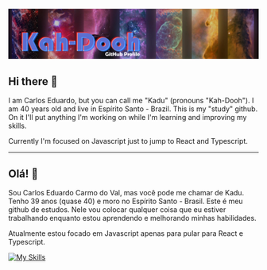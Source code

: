![alt text](https://github.com/kadu20es/kadu20es/blob/main/github_banner.png)

## Hi there 👋

I am Carlos Eduardo, but you can call me "Kadu" (pronouns "Kah-Dooh"). 
I am 40 years old and live in Espírito Santo - Brazil.
This is my "study" github. On it I'll put anything I'm working on while I'm learning and improving my skills.

Currently I'm focused on Javascript just to jump to React and Typescript.
___

## Olá! 👋

Sou Carlos Eduardo Carmo do Val, mas você pode me chamar de Kadu.
Tenho 39 anos (quase 40) e moro no Espírito Santo - Brasil.
Este é meu github de estudos. Nele vou colocar qualquer coisa que eu estiver trabalhando enquanto estou aprendendo e melhorando minhas habilidades.

Atualmente estou focado em Javascript apenas para pular para React e Typescript.

[![My Skills](https://skillicons.dev/icons?i=html,css,js,react,mysql,postgres,docker,kubernetes,git,kafka,rabbitmq,linux,bash,idea,vscode&perline=8)](https://skillicons.dev)


<!--
**kadu20es/kadu20es** is a ✨ _special_ ✨ repository because its `README.md` (this file) appears on your GitHub profile.

icons place: https://reactjsexample.com/skill-icons-beautiful-skills-icons-for-your-github-readme/

Here are some ideas to get you started:

- 🔭 I’m currently working on ...
- 🌱 I’m currently learning ...
- 👯 I’m looking to collaborate on ...
- 🤔 I’m looking for help with ...
- 💬 Ask me about ...
- 📫 How to reach me: ...
- 😄 Pronouns: ...
- ⚡ Fun fact: ...
-->
